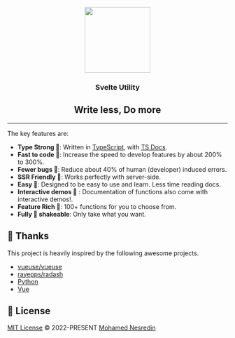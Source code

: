 <p align="center">
<img height="150" src="https://avatars.githubusercontent.com/u/120715197" />

<h3 align="center">Svelte Utility</h3>
<h2 align="center">Write less, Do more</h2>
</p>

---
The key features are:

* **Type Strong 💪**: Written in [TypeScript](https://www.typescriptlang.org/), with [TS Docs](https://github.com/microsoft/tsdoc).
* **Fast to code 🚀**: Increase the speed to develop features by about 200% to 300%.
* **Fewer bugs 🐞**: Reduce about 40% of human (developer) induced errors.
* **SSR Friendly 🕺**: Works perfectly with server-side.
* **Easy 💫**: Designed to be easy to use and learn. Less time reading docs.
* **Interactive demos 🎉** : Documentation of functions also come with interactive demos!.
* **Feature Rich  🌈**: 100+ functions for you to choose from.
* **Fully 🌳 shakeable**: Only take what you want.

## 🙏 Thanks

This project is heavily inspired by the following awesome projects.

- [vueuse/vueuse](https://github.com/vueuse/vueuse/)
- [rayepps/radash](https://github.com/rayepps/radash)
- [Python](https://python.org)
- [Vue](https://vuejs.org)

## 📜 License

[MIT License](#License) © 2022-PRESENT [Mohamed Nesredin](https://github.com/mohamed-kaizen)